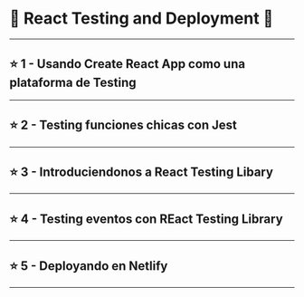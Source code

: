 # :star2: React Testing and Deployment :star2:

---
 
## :star: 1 - Usando Create React App como una plataforma de Testing

---
 
## :star: 2 - Testing funciones chicas con Jest

---
 
## :star: 3 - Introduciendonos a React Testing Libary

---
 
## :star: 4 - Testing eventos con REact Testing Library

---
 
## :star: 5 - Deployando en Netlify
---